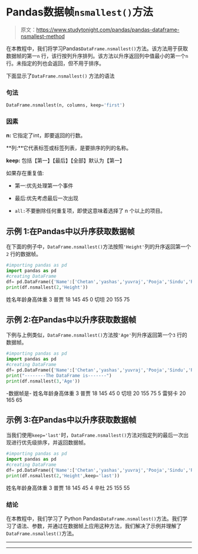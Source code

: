# Pandas数据帧`nsmallest()`方法

> 原文：<https://www.studytonight.com/pandas/pandas-dataframe-nsmallest-method>

在本教程中，我们将学习Pandas`DataFrame.nsmallest()`方法。该方法用于获取数据帧的第一`n` 行，该行按列升序排列。该方法以升序返回列中值最小的第一个`n` 行。未指定的列也会返回，但不用于排序。

下面显示了`DataFrame.nsmallest()` 方法的语法

### 句法

```py
DataFrame.nsmallest(n, columns, keep='first')
```

### 因素

**n:** 它指定了int，即要返回的行数。

**列:**它代表标签或标签列表，是要排序的列的名称。

**keep:** 包括【第一】【最后】【全部】默认为【第一】

如果存在重复值:

*   第一:优先处理第一个事件

*   最后:优先考虑最后一次出现

*   `all:`不要删除任何重复项，即使这意味着选择了 n 个以上的项目。

## 示例 1:在Pandas中以升序获取数据帧

在下面的例子中，`DataFrame.nsmallest()`方法按照`'Height'`列的升序返回第一个`2` 行的数据帧。

```py
#importing pandas as pd
import pandas as pd
#creating DataFrame
df= pd.DataFrame({'Name':['Chetan','yashas','yuvraj','Pooja','Sindu','Renuka'],'Age':  [20,25,30,18,25,20],'Height': [155,160,175,145,155,165],'Weight': [75,60,75,45,55,65]})
print(df.nsmallest(2,'Height'))
```

姓名年龄身高体重
3 普贾 18 145 45
0 切坦 20 155 75

## 示例 2:在Pandas中以升序获取数据帧

下例与上例类似，`DataFrame.nsmallest()`方法按`'Age'`列升序返回第一个`3` 行的数据帧。

```py
#importing pandas as pd
import pandas as pd
#creating DataFrame
df= pd.DataFrame({'Name':['Chetan','yashas','yuvraj','Pooja','Sindu','Renuka'],'Age':  [20,25,30,18,25,20],'Height': [155,160,175,145,155,165],'Weight': [75,60,75,45,55,65]})
print("--------The DataFrame is-------")
print(df.nsmallest(3,'Age'))
```

-数据帧是-
姓名年龄身高体重
3 普贾 18 145 45
0 切坦 20 155 75
5 雷努卡 20 165 65

## 示例 3:在Pandas中以升序获取数据帧

当我们使用`keep='last'`时，`DataFrame.nsmallest()`方法对指定列的最后一次出现进行优先级排序，并返回数据帧。

```py
#importing pandas as pd
import pandas as pd
#creating DataFrame
df= pd.DataFrame({'Name':['Chetan','yashas','yuvraj','Pooja','Sindu','Renuka'],'Age':  [20,25,30,18,25,20],'Height': [155,160,175,145,155,165],'Weight': [75,60,75,45,55,65]})
print(df.nsmallest(2,'Height',keep='last'))
```

姓名年龄身高体重
3 普贾 18 145 45
4 辛杜 25 155 55

### 结论

在本教程中，我们学习了 Python Pandas`DataFrame.nsmallest()`方法。我们学习了语法、参数，并通过在数据帧上应用这种方法，我们解决了示例并理解了 `DataFrame.nsmallest()`方法。

* * *

* * *